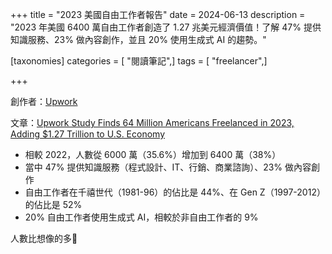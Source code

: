 +++
title = "2023 美國自由工作者報告"
date = 2024-06-13
description = "2023 年美國 6400 萬自由工作者創造了 1.27 兆美元經濟價值！了解 47% 提供知識服務、23% 做內容創作，並且 20% 使用生成式 AI 的趨勢。"

[taxonomies]
categories = [ "閱讀筆記",]
tags = [ "freelancer",]

+++

創作者：[Upwork](https://investors.upwork.com/)

文章：[Upwork Study Finds 64 Million Americans Freelanced in 2023, Adding $1.27 Trillion to U.S. Economy](https://investors.upwork.com/news-releases/news-release-details/upwork-study-finds-64-million-americans-freelanced-2023-adding)

- 相較 2022，人數從 6000 萬（35.6%）增加到 6400 萬（38%）
- 當中 47% 提供知識服務（程式設計、IT、行銷、商業諮詢）、23% 做內容創作
- 自由工作者在千禧世代（1981-96）的佔比是 44%、在 Gen Z（1997-2012）的佔比是 52%
- 20% 自由工作者使用生成式 AI，相較於非自由工作者的 9%

人數比想像的多🤔
